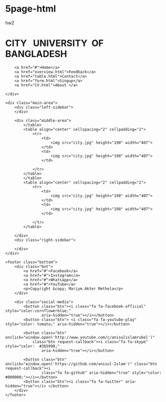# 5page-html
hw2
<!DOCTYPE html>
<html lang="en">

<head>
    <meta charset="UTF-8">
    <meta http-equiv="X-UA-Compatible" content="IE=edge">
    <meta name="viewport" content="width=device-width, initial-scale=1.0">
    <title>cityUniversity</title>
    <link rel="stylesheet" href="style.css">
    <link rel="stylesheet" href="https://cdnjs.cloudflare.com/ajax/libs/font-awesome/4.7.0/css/font-awesome.min.css">

</head>

<body>
    <div class="logo">
        <h1>CITY &nbsp; UNIVERSITY &nbsp;OF&nbsp; BANGLADESH</h1>
    </div>
    <div class="nav">

        <a href="#">Home</a>
        <a href="overview.html">Feedback</a>
        <a href="table.html">Contact</a>
        <a href="form.html">Singup</a>
        <a href="CV.html">About </a>

    </div>

    <div class="main-area">
        <div class="left-sidebar">
        </div>

        <div class="middle-area">
            </table>
            <table align="center" cellspacing="2" cellpadding="2">
                <tr>
                    <td>
                        <img src="city.jpg" height="190" width="407">
                    </td>
                    <td>
                        <img src="city.jpg" height="190" width="407">
                    </td>

                </tr>
            </table>
            </table>
            <table align="center" cellspacing="2" cellpadding="2">
                <tr>
                    <td>
                        <img src="city.jpg" height="190" width="407">
                    </td>
                    <td>
                        <img src="city.jpg" height="190" width="407">
                    </td>

                </tr>
            </table>

        </div>
        <div class="right-sidebar">

        </div>
    </div>

    <footer class="bottom">
        <div class="bot">
            <a href="#">Facebook</a>
            <a href="#">Instagram</a>
            <a href="#">Whatsapp</a>
            <a href="#">YouTube</a>
            <p>Copyright &copy; Mariym Akter Methela</p>
        </div>

        <div class="social-media">
            <button class="btn"><i class="fa fa-facebook-official" style="color:cornflowerblue;"
                    aria-hidden="true"></i></button>
            <button class="btn"> <i class="fa fa-youtube-play" style="color: tomato;" aria-hidden="true"></i></button>

            <button class="btn" onclick="window.open('http://www.youtube.com/c/anisulislamrubel')"
                class="btn request-callback"><i class="fa fa-skype" style="color:  #3b5998;"
                    aria-hidden="true"></i></button>

            <button class="btn" onclick="window.open('https://github.com/anisul-Islam')" class="btn request-callback"><i
                    class="fa fa-github" aria-hidden="true" style="color: #000000;"></i></button>
            <button class="btn"><i class="fa fa-twitter" aria-hidden="true"></i> </button>
        </div>
    </footer>
</body>

</html>
